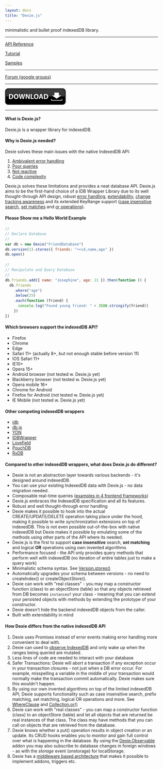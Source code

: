 ```yaml
---
layout: docs
title: "Dexie.js"
---
```


minimalistic and bullet proof indexedDB library.

---

[API Reference](/docs/API-Reference)

[Tutorial](/docs/Tutorial)

[Samples](/docs/Samples)

---

[Forum (google groups)](https://groups.google.com/forum/#!forum/dexiejs)

---

[![Click to download](/assets/images/docs/download-button.png)](Download)

---

#### What is Dexie.js?

Dexie.js is a wrapper library for indexedDB.

#### Why is Dexie.js needed?

Dexie solves these main issues with the native IndexedDB API:

1.  [Ambivalent error handling](/docs/The-Main-Limitations-of-IndexedDB#ambivalent-error-handling)
2.  [Poor queries](/docs/The-Main-Limitations-of-IndexedDB#poor-queries)
3.  [Not reactive](/docs/The-Main-Limitations-of-IndexedDB#not-reactive)
4.  [Code complexity](/docs/The-Main-Limitations-of-IndexedDB#code-complexity)

Dexie.js solves these limitations and provides a neat database API. Dexie.js aims to be the first-hand choice of a IDB Wrapper Library due to its well thought-through API design, robust [error handling](/docs/API-Reference#exception-handling), [extendability](/docs/Tutorial/Building-Addons), [change tracking awareness](/docs/Tutorial/Design#change-tracking) and its extended KeyRange support ([case insensitive search](</docs/WhereClause/WhereClause.equalsIgnoreCase()>), [set matches](</docs/WhereClause/WhereClause.anyOf()>) and [or operations](</docs/Collection/Collection.or()>)).

#### Please Show me a Hello World Example

```javascript
//
// Declare Database
//
var db = new Dexie("FriendDatabase")
db.version(1).stores({ friends: "++id,name,age" })
db.open()

//
// Manipulate and Query Database
//
db.friends.add({ name: "Josephine", age: 21 }).then(function () {
  db.friends
    .where("age")
    .below(25)
    .each(function (friend) {
      console.log("Found young friend: " + JSON.stringify(friend))
    })
})
```

#### Which browsers support the indexedDB API?

- Firefox
- Chrome
- Edge
- Safari 11+ (actually 8+, but not enough stable before version 11)
- IOS Safari 11+
- IE10+
- Opera 15+
- Android browser (not tested w. Dexie.js yet)
- Blackberry browser (not tested w. Dexie.js yet)
- Opera mobile 16+
- Chrome for Android
- Firefox for Android (not tested w. Dexie.js yet)
- IE Mobile (not tested w. Dexie.js yet)

#### Other competing indexedDB wrappers

- [idb](https://github.com/jakearchibald/idb)
- [db.js](http://aaronpowell.github.io/db.js/)
- [YDN](https://github.com/yathit/ydn-db)
- [IDBWrapper](https://github.com/jensarps/IDBWrapper)
- [Lovefield](https://github.com/google/lovefield)
- [PouchDB](http://pouchdb.com/)
- [RxDB](https://rxdb.info/)

#### Compared to other indexedDB wrappers, what does Dexie.js do different?

- Dexie is not an abstraction layer towards various backends - it's designed around indexedDB.
- You can use your existing IndexedDB data with Dexie.js - no data migration needed.
- Composable real-time queries ([examples in 4 frontend frameworks](https://dexie.org/#live-queries))
- Dexie.js embraces the IndexedDB specification and all its features.
- Robust and well thought-through error handling
- Dexie makes it possible to hook into the actual CREATE/UPDATE/DELETE operation taking place under the hood, making it possible to write synchronization extensions on top of indexedDB. This is not even possible out-of-the-box with native indexedDB but Dexie makes it possible by emulating some of the methods using other parts of the API where its needed.
- Dexie.js is the first to support **case insensitive** search, **set matching** and logical **OR** operations using own invented algorithms
- Performance focused - the API only provides query methods that perform well with indexedDB (no iteration of entire tables just to make a query work)
- Minimalistic schema syntax. See [Version.stores()](</docs/Version/Version.stores()>)
- Automatically upgrades your schema between versions - no need to createIndex() or createObjectStore().
- Dexie can work with "real classes" - you may map a constructor function (class) to an objectStore (table) so that any objects retrieved from DB becomes `instanceof` your class - meaning that you can extend your persisted objects with methods by extending the prototype of your constructor.
- Dexie doesn't hide the backend indexedDB objects from the caller.
- Built with extendability in mind

#### How Dexie differs from the native indexedDB API

1. Dexie uses Promises instead of error events making error handling more convenient to deal with.
2. Dexie can used to [observe IndexedDB](https://dexie.org/#live-queries) and only wake up when the ranges being queried are mutated.
3. Less lines of code are needed to interact with your database
4. Safer Transactions: Dexie will abort a transaction if any exception occur in your transaction closures - not just when a DB error occur. For example, misspelling a variable in the middle of your transaction would normally make the transaction commit automatically. Dexie makes sure this wouldn't happen.
5. By using our own invented algorithms on top of the limited indexedDB API, Dexie supports functionality such as case insensitive search, prefix matching, set matching, logical OR operations and more. See [WhereClause](/docs/WhereClause/WhereClause) and [Collection.or()](</docs/Collection/Collection.or()>)
6. Dexie can work with "real classes" - you can map a constructor function (class) to an objectStore (table) and let all objects that are returned be real instances of that class. The class may have methods that you can call on objects that are retrieved from the database.
7. Dexie knows whether a put() operation results in object creation or an update. Its CRUD hooks enables you to monitor and gain full control over what is happening in the database. By using the [Dexie.Observable](/docs/Observable/Dexie.Observable) addon you may also subscribe to database changes in foreign windows - as with the _storage_ event (onstorage) for localStorage.
8. Dexie has a [middleware based architecture](<https://dexie.org/docs/Dexie/Dexie.use()>) that makes it possible to implement addons, triggers etc.
